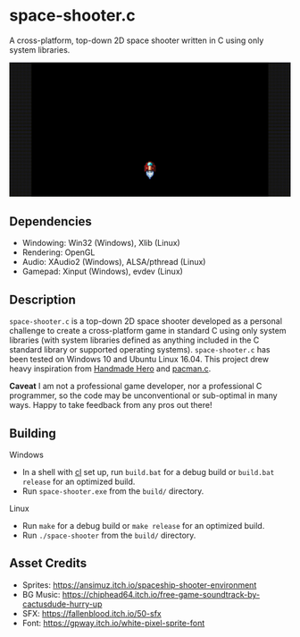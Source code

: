 space-shooter.c
===============
A cross-platform, top-down 2D space shooter written in C using only system libraries.

![gif](./space-shooter.c.gif)

Dependencies
------------
- Windowing: Win32 (Windows), Xlib (Linux)
- Rendering: OpenGL
- Audio: XAudio2 (Windows), ALSA/pthread (Linux)
- Gamepad: Xinput (Windows), evdev (Linux)

Description
-----------
`space-shooter.c` is a top-down 2D space shooter developed as a personal challenge to create a cross-platform game in standard C using only system libraries (with system libraries defined as anything included in the C standard library or supported operating systems). `space-shooter.c` has been tested on Windows 10 and Ubuntu Linux 16.04. This project drew heavy inspiration from [Handmade Hero](https://handmadehero.org/) and [pacman.c](https://github.com/floooh/pacman.c).

**Caveat**
I am not a professional game developer, nor a professional C programmer, so the code may be unconventional or sub-optimal in many ways. Happy to take feedback from any pros out there!

Building
--------
Windows
- In a shell with [cl](https://docs.microsoft.com/en-us/cpp/build/building-on-the-command-line?view=msvc-160) set up, run `build.bat` for a debug build or `build.bat release` for an optimized build.
- Run `space-shooter.exe` from the `build/` directory.

Linux
- Run `make` for a debug build or `make release` for an optimized build.
- Run `./space-shooter` from the `build/` directory.

Asset Credits
-------------
- Sprites: https://ansimuz.itch.io/spaceship-shooter-environment
- BG Music: https://chiphead64.itch.io/free-game-soundtrack-by-cactusdude-hurry-up
- SFX: https://fallenblood.itch.io/50-sfx
- Font: https://gpway.itch.io/white-pixel-sprite-font
